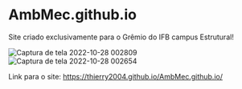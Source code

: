 # AmbMec.github.io
Site criado exclusivamente para o Grêmio do IFB campus Estrutural!


![Captura de tela 2022-10-28 002809](https://user-images.githubusercontent.com/114927968/198495707-3c506264-0f4d-43fb-b826-4c87d6edca64.png)
![Captura de tela 2022-10-28 002654](https://user-images.githubusercontent.com/114927968/198495717-fa6885bd-076d-4ddc-8a16-b79daf82af85.png)

Link para o site:
https://thierry2004.github.io/AmbMec.github.io/
